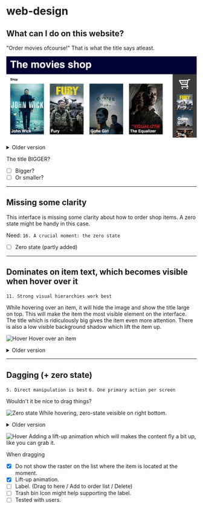# web-design

## What can I do on this website?
"Order movies ofcourse!" That is what the title says atleast.

![Title order-movies](readme-content/title-new.png)

<details>
    <summary>Older version</summary>
    <img alt="Version 1.0.0" src="https://raw.githubusercontent.com/IIYAMA12/web-design/master/readme-content/title.png">
</details>

The title BIGGER? 

- [ ] Bigger?
- [ ] Or smaller?

---

## Missing some clarity

This interface is missing some clarity about how to order shop items. A zero state might be handy in this case.

Need:
`16. A crucial moment: the zero state`

- [ ] Zero state (partly added)


---

## Dominates on item text, which becomes visible when hover over it

`11. Strong visual hierarchies work best`

While hovering over an item, it will hide the image and show the title large on top. This will make the item the most visible element on the interface. The title which is ridiculously big gives the item even more attention. There is also a low visible background shadow which lift the item up.

![Hover](zero-state-hover.png)
Hover over an item

<details>
    <summary>Older version</summary>
    <img alt="Version 1.0.0" src="https://raw.githubusercontent.com/IIYAMA12/web-design/master/readme-content/title.png">
</details>

---

## Dagging (+ zero state)

`5. Direct manipulation is best`
`6. One primary action per screen`

Wouldn't it be nice to drag things?


![Zero state](zero-state-hover.png)
While hovering, zero-state veisible on right bottom.

<details>
    <summary>Older version</summary>
    <img alt="Version 1.0.0" src="https://raw.githubusercontent.com/IIYAMA12/web-design/master/readme-content/drag.png">
</details>

![Hover](readme-content/hover-effect.gif)
Adding a lift-up animation which will makes the content fly a bit up, like you can grab it.


When dragging
- [X] Do not show the raster on the list where the item is located at the moment.
- [X] Lift-up animation.
- [ ] Label. (Drag to here / Add to order list / Delete)
- [ ] Trash bin Icon might help supporting the label.
- [ ] Tested with users.